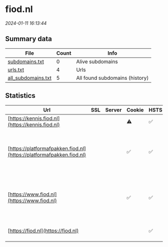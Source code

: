 # fiod.nl
*2024-01-11 16:13:44*
## Summary data
| File       | Count | Info |
|------------|-------|------|
|[subdomains.txt](/data/fiod.nl/subdomains.txt)|0|Alive subdomains|
|[urls.txt](/data/fiod.nl/urls.txt)|4|Urls|
|[all_subdomains.txt](/data/fiod.nl/all_subdomains.txt)|5|All found subdomains (history)|
## Statistics
| Url | SSL | Server | Cookie | HSTS | CSP | XFO | XXP | RP | Tech |Title |
|------------|-------|------|------|------|------|------|------|------|------|------|
|[https://kennis.fiod.nl](https://kennis.fiod.nl)| ||:warning: |:white_check_mark: | | 1:white_check_mark: | 2:white_check_mark: | 3:white_check_mark: |HSTS||
|[https://platformafpakken.fiod.nl](https://platformafpakken.fiod.nl)| ||:white_check_mark: |:white_check_mark: | | 1:white_check_mark: | 2:white_check_mark: | 3:white_check_mark: |HSTS MySQL PHP WordPress Yoast SEO Premium:21.6 Yoast SEO:21.6|Home | Platforma...|
|[https://www.fiod.nl](https://www.fiod.nl)| ||:white_check_mark: |:white_check_mark: | | 1:white_check_mark: | 2:white_check_mark: | 3:white_check_mark: |HSTS MySQL PHP WordPress Yoast SEO Premium:21.6 Yoast SEO:21.6|Home | FIOD|
|[https://fiod.nl](https://fiod.nl)| || |:white_check_mark: | | 1:white_check_mark: | 2:white_check_mark: | 3:white_check_mark: |HSTS|301 Moved Perman...|